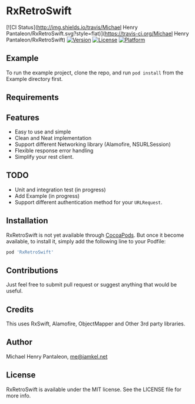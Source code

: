 # RxRetroSwift

[![CI Status](http://img.shields.io/travis/Michael Henry Pantaleon/RxRetroSwift.svg?style=flat)](https://travis-ci.org/Michael Henry Pantaleon/RxRetroSwift)
[![Version](https://img.shields.io/cocoapods/v/RxRetroSwift.svg?style=flat)](http://cocoapods.org/pods/RxRetroSwift)
[![License](https://img.shields.io/cocoapods/l/RxRetroSwift.svg?style=flat)](http://cocoapods.org/pods/RxRetroSwift)
[![Platform](https://img.shields.io/cocoapods/p/RxRetroSwift.svg?style=flat)](http://cocoapods.org/pods/RxRetroSwift)

## Example

To run the example project, clone the repo, and run `pod install` from the Example directory first.


## Requirements


## Features
- Easy to use and simple
- Clean and Neat implementation
- Support different Networking library (Alamofire, NSURLSession)
- Flexible response error handling
- Simplify your rest client.


## TODO
- Unit and integration test (in progress)
- Add Example (in progress)
- Support different authentication method for your `URLRequest`.


## Installation

RxRetroSwift is not yet available through [CocoaPods](http://cocoapods.org). But once it become available, to install
it, simply add the following line to your Podfile:


```ruby
pod 'RxRetroSwift'
```

## Contributions

Just feel free to submit pull request or suggest anything that would be useful.


## Credits

This uses RxSwift, Alamofire, ObjectMapper and Other 3rd party libraries.


## Author

Michael Henry Pantaleon, me@iamkel.net

## License

RxRetroSwift is available under the MIT license. See the LICENSE file for more info.




